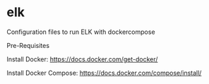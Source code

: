 # elk
Configuration files to run ELK with dockercompose

Pre-Requisites  

Install Docker:
  https://docs.docker.com/get-docker/
  
Install Docker Compose:
  https://docs.docker.com/compose/install/
  


  
